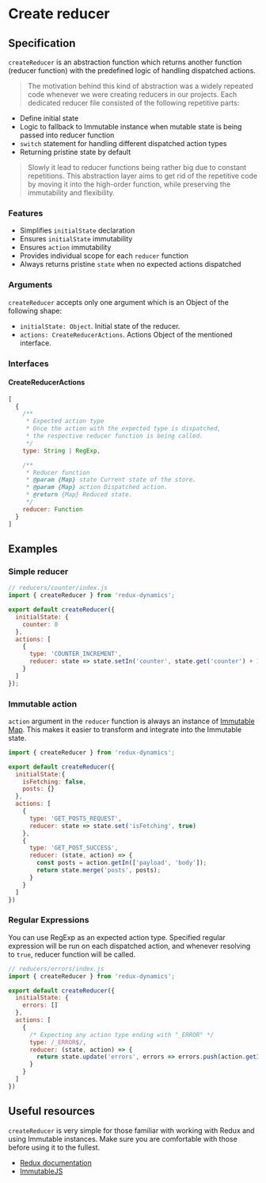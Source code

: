 # Create reducer

## Specification
`createReducer` is an abstraction function which returns another function (reducer function) with the predefined logic of handling dispatched actions.

> The motivation behind this kind of abstraction was a widely repeated code whenever we were creating reducers in our projects. Each dedicated reducer file consisted of the following repetitive parts:
* Define initial state
* Logic to fallback to Immutable instance when mutable state is being passed into reducer function
* `switch` statement for handling different dispatched action types
* Returning pristine state by default

> Slowly it lead to reducer functions being rather big due to constant repetitions. This abstraction layer aims to get rid of the repetitive code by moving it into the high-order function, while preserving the immutability and flexibility.

### Features
* Simplifies `initialState` declaration
* Ensures `initialState` immutability
* Ensures `action` immutability
* Provides individual scope for each `reducer` function
* Always returns pristine `state` when no expected actions dispatched

### Arguments
`createReducer` accepts only one argument which is an Object of the following shape:
* `initialState: Object`. Initial state of the reducer.
* `actions: CreateReducerActions`. Actions Object of the mentioned interface.

### Interfaces
#### CreateReducerActions
```js
[
  {
    /**
     * Expected action type
     * Once the action with the expected type is dispatched,
     * the respective reducer function is being called.
     */
    type: String | RegExp,

    /**
     * Reducer function
     * @param {Map} state Current state of the store.
     * @param {Map} action Dispatched action.
     * @return {Map} Reduced state.
     */
    reducer: Function
  }
]
```

## Examples
### Simple reducer

```js
// reducers/counter/index.js
import { createReducer } from 'redux-dynamics';

export default createReducer({
  initialState: {
    counter: 0
  },
  actions: [
    {
      type: 'COUNTER_INCREMENT',
      reducer: state => state.setIn('counter', state.get('counter') + 1)
    }
  ]
});
```

### Immutable action
`action` argument in the `reducer` function is always an instance of [Immutable Map](https://facebook.github.io/immutable-js/docs/#/Map). This makes it easier to transform and integrate into the Immutable state.
```js
import { createReducer } from 'redux-dynamics';

export default createReducer({
  initialState:{
    isFetching: false,
    posts: {}
  },
  actions: [
    {
      type: 'GET_POSTS_REQUEST',
      reducer: state => state.set('isFetching', true)
    },
    {
      type: 'GET_POST_SUCCESS',
      reducer: (state, action) => {
        const posts = action.getIn(['payload', 'body']);
        return state.merge('posts', posts);
      }
    }
  ]
})
```

### Regular Expressions
You can use RegExp as an expected action type. Specified regular expression will be run on each dispatched action, and whenever resolving to `true`, reducer function will be called.
```js
// reducers/errors/index.js
import { createReducer } from 'redux-dynamics';

export default createReducer({
  initialState: {
    errors: []
  },
  actions: [
    {
      /* Expecting any action type ending with "_ERROR" */
      type: /_ERROR$/,
      reducer: (state, action) => {
        return state.update('errors', errors => errors.push(action.getIn(['body', 'message']));
      }
    }
  ]
})
```

## Useful resources
`createReducer` is very simple for those familiar with working with Redux and using Immutable instances. Make sure you are comfortable with those before using it to the fullest.
* [Redux documentation](http://redux.js.org/)
* [ImmutableJS](https://facebook.github.io/immutable-js/docs/#/)
